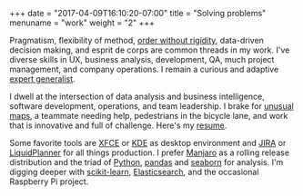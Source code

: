 +++
date = "2017-04-09T16:10:20-07:00"
title = "Solving problems"
menuname = "work"
weight = "2"
+++

Pragmatism, flexibility of method, [order without rigidity](https://en.wikipedia.org/wiki/The_Oak_and_the_Reed), <i class="fa fa-bar-chart"></i>data-driven decision making, and esprit de corps are common threads in my work. I've diverse skills in UX, <i class="fa fa-line-chart"></i>business analysis, development, QA, much <i class="fa fa-tasks"></i>project management, and company operations. I remain a curious and adaptive [expert generalist](https://25iq.com/2016/03/12/richard-feynman-and-charlie-munger-expert-generalists/).

I dwell at the intersection of data analysis and business intelligence, <i class="fa fa-code-fork"></i>software development, operations, and team leadership. I brake for <i class="fa fa-map-o"></i>[unusual maps](http://sashat.me/2017/06/03/roman-roads/), a teammate needing help, pedestrians in the <i class="fa fa-bicycle"></i>bicycle lane, and work that is innovative and full of challenge. Here's my <i class="fa fa-file-text-o"></i>[resume](files/cast-anthony-resume-current.pdf).

Some favorite tools are [XFCE](http://www.xfce.org/) or [KDE](https://www.kde.org/) as <i class="fa fa-desktop"></i>desktop environment and [JIRA](https://www.atlassian.com/software/jira) or [LiquidPlanner](https://www.liquidplanner.com/) for all things production. I prefer <i class="fa fa-linux"></i>[Manjaro](https://manjaro.org/) as a rolling release distribution and the triad of <i class="fa fa-area-chart"></i>[Python](https://www.python.org/), [pandas](http://pandas.pydata.org/) and [seaborn](http://seaborn.pydata.org/index.html) for analysis. I'm digging deeper with [scikit-learn](http://scikit-learn.org), [Elasticsearch](https://www.elastic.co/products/elasticsearch), and the occasional Raspberry Pi project.
